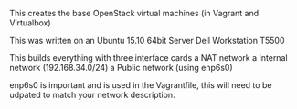 This creates the base OpenStack virtual machines (in Vagrant and Virtualbox)

This was written on an Ubuntu 15.10 64bit Server Dell Workstation T5500

This builds everything with three interface cards
a NAT network
a Internal network (192.168.34.0/24)
a Public network (using enp6s0) 

enp6s0 is important and is used in the Vagrantfile, this will need to be udpated to match your network description.

